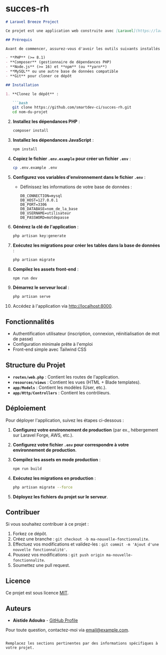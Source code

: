 # succes-rh
```markdown
# Laravel Breeze Project

Ce projet est une application web construite avec [Laravel](https://laravel.com/) et utilise [Laravel Breeze](https://laravel.com/docs/10.x/starter-kits#breeze) comme kit de démarrage pour la gestion de l'authentification et des fonctionnalités de base.

## Prérequis

Avant de commencer, assurez-vous d'avoir les outils suivants installés sur votre machine :

- **PHP** (>= 8.1)
- **Composer** (gestionnaire de dépendances PHP)
- **Node.js** (>= 16) et **npm** (ou **yarn**)
- **MySQL** ou une autre base de données compatible
- **Git** pour cloner ce dépôt

## Installation

1. **Clonez le dépôt** :

   ```bash
   git clone https://github.com/smartdev-ci/succes-rh.git
   cd nom-du-projet
   ```

2. **Installez les dépendances PHP** :

   ```bash
   composer install
   ```

3. **Installez les dépendances JavaScript** :

   ```bash
   npm install
   ```

4. **Copiez le fichier `.env.example` pour créer un fichier `.env`** :

   ```bash
   cp .env.example .env
   ```

5. **Configurez vos variables d'environnement dans le fichier `.env`** :

   - Définissez les informations de votre base de données :
     ```env
     DB_CONNECTION=mysql
     DB_HOST=127.0.0.1
     DB_PORT=3306
     DB_DATABASE=nom_de_la_base
     DB_USERNAME=utilisateur
     DB_PASSWORD=motdepasse
     ```

6. **Générez la clé de l'application** :

   ```bash
   php artisan key:generate
   ```

7. **Exécutez les migrations pour créer les tables dans la base de données** :

   ```bash
   php artisan migrate
   ```

8. **Compilez les assets front-end** :

   ```bash
   npm run dev
   ```

9. **Démarrez le serveur local** :

   ```bash
   php artisan serve
   ```

10. Accédez à l'application via [http://localhost:8000](http://localhost:8000).

## Fonctionnalités

- Authentification utilisateur (inscription, connexion, réinitialisation de mot de passe)
- Configuration minimale prête à l'emploi
- Front-end simple avec Tailwind CSS

## Structure du Projet

- **`routes/web.php`** : Contient les routes de l'application.
- **`resources/views`** : Contient les vues (HTML + Blade templates).
- **`app/Models`** : Contient les modèles (User, etc.).
- **`app/Http/Controllers`** : Contient les contrôleurs.

## Déploiement

Pour déployer l'application, suivez les étapes ci-dessous :

1. **Configurez votre environnement de production** (par ex., hébergement sur Laravel Forge, AWS, etc.).
2. **Configurez votre fichier `.env` pour correspondre à votre environnement de production**.
3. **Compilez les assets en mode production** :

   ```bash
   npm run build
   ```

4. **Exécutez les migrations en production** :

   ```bash
   php artisan migrate --force
   ```

5. **Déployez les fichiers du projet sur le serveur**.

## Contribuer

Si vous souhaitez contribuer à ce projet :

1. Forkez ce dépôt.
2. Créez une branche : `git checkout -b ma-nouvelle-fonctionnalite`.
3. Effectuez vos modifications et validez-les : `git commit -m 'Ajout d'une nouvelle fonctionnalité'`.
4. Poussez vos modifications : `git push origin ma-nouvelle-fonctionnalite`.
5. Soumettez une pull request.

## Licence

Ce projet est sous licence [MIT](LICENSE).

## Auteurs

- **Aistide Adouko** - [GitHub Profile](https://github.com/votre-utilisateur)

Pour toute question, contactez-moi via [email@example.com](mailto:email@example.com).
```

Remplacez les sections pertinentes par des informations spécifiques à votre projet.

